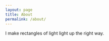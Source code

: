 ```yaml
---
layout: page
title: About
permalink: /about/
---
```


I make rectangles of light light up the right way.
